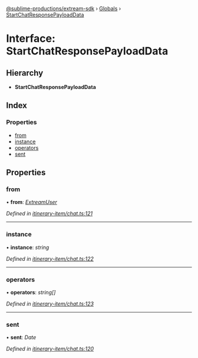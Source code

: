 [@sublime-productions/extream-sdk](../README.md) › [Globals](../globals.md) › [StartChatResponsePayloadData](startchatresponsepayloaddata.md)

# Interface: StartChatResponsePayloadData

## Hierarchy

* **StartChatResponsePayloadData**

## Index

### Properties

* [from](startchatresponsepayloaddata.md#from)
* [instance](startchatresponsepayloaddata.md#instance)
* [operators](startchatresponsepayloaddata.md#operators)
* [sent](startchatresponsepayloaddata.md#sent)

## Properties

###  from

• **from**: *[ExtreamUser](extreamuser.md)*

*Defined in [itinerary-item/chat.ts:121](https://github.com/Extream-SaaS/ex-sdk/blob/600cbb0/src/itinerary-item/chat.ts#L121)*

___

###  instance

• **instance**: *string*

*Defined in [itinerary-item/chat.ts:122](https://github.com/Extream-SaaS/ex-sdk/blob/600cbb0/src/itinerary-item/chat.ts#L122)*

___

###  operators

• **operators**: *string[]*

*Defined in [itinerary-item/chat.ts:123](https://github.com/Extream-SaaS/ex-sdk/blob/600cbb0/src/itinerary-item/chat.ts#L123)*

___

###  sent

• **sent**: *Date*

*Defined in [itinerary-item/chat.ts:120](https://github.com/Extream-SaaS/ex-sdk/blob/600cbb0/src/itinerary-item/chat.ts#L120)*
